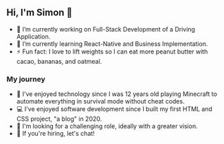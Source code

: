 ## Hi, I'm Simon 👋

- 🔭 I’m currently working on Full-Stack Development of a Driving Application.
- 🌱 I’m currently learning React-Native and Business Implementation.
- ⚡ Fun fact: I love to lift weights so I can eat more peanut butter with cacao, bananas, and oatmeal.

### My journey

- 🎁 I've enjoyed technology since I was 12 years old playing Minecraft to automate everything in survival mode without cheat codes.
- 💻 I've enjoyed software development since I built my first HTML and CSS project, "a blog" in 2020.
- 🤔 I'm looking for a challenging role, ideally with a greater vision. 
- 👯 If you're hiring, let's chat!

<!--
**simongorozabel/simongorozabel** is a ✨ _special_ ✨ repository because its `README.md` (this file) appears on your GitHub profile.

Here are some ideas to get you started:

- 🔭 I’m currently working on ...
- 🌱 I’m currently learning ...
- 👯 I’m looking to collaborate on ...
- 🤔 I’m looking for help with ...
- 💬 Ask me about ...
- 📫 How to reach me: ...
- 😄 Pronouns: ...
- ⚡ Fun fact: ...
-->

